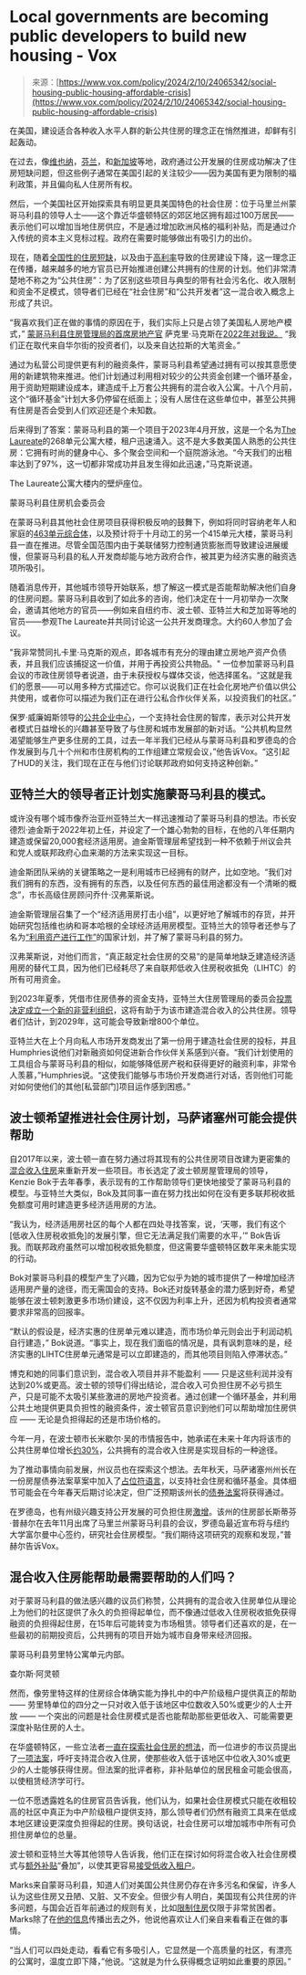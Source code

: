 <!--yml

category: 未分类

date: 2024-05-27 15:00:09

-->

# Local governments are becoming public developers to build new housing - Vox

> 来源：[https://www.vox.com/policy/2024/2/10/24065342/social-housing-public-housing-affordable-crisis](https://www.vox.com/policy/2024/2/10/24065342/social-housing-public-housing-affordable-crisis)

在美国，建设适合各种收入水平人群的新公共住房的理念正在悄然推进，却鲜有引起轰动。

在过去，像[维也纳](https://citymonitor.ai/housing/red-vienna-how-austrias-capital-earned-its-place-in-housing-history)，[芬兰](https://www.helsinkitimes.fi/finland/finland-news/domestic/20634-good-and-affordable-housing-for-everybody.html)，和[新加坡](https://www.bloomberg.com/news/videos/2018-08-30/how-singapore-helped-90-of-households-to-own-their-homes-video)等地，政府通过公开发展的住房成功解决了住房短缺问题，但这些例子通常在美国引起的关注较少——因为美国有更为限制的福利政策，并且偏向私人住房所有权。

然后，一个美国社区开始探索具有明显更具美国特色的社会住房：位于马里兰州蒙哥马利县的领导人士——这个靠近华盛顿特区的郊区地区拥有超过100万居民——表示他们可以增加当地住房供应，不是通过增加欧洲风格的福利补贴，而是通过介入传统的资本主义竞标过程。政府在需要时能够做出有吸引力的出价。

现在，随着[全国性的住房短缺](/policy/23595421/biden-affordable-housing-shortage-supply)，以及由于[高利率](/2023/7/26/23808688/interest-rates-federal-reserve-inflation)导致的住房建设下降，这一理念正在传播，越来越多的地方官员已开始推进创建公共拥有的住房的计划。他们非常清楚地不称之为“公共住房”：为了区别这些项目与典型的带有社会污名化、收入限制和资金不足模式，领导者们已经在“社会住房”和“公共开发者”这一混合收入概念上形成了共识。

“我喜欢我们正在做的事情的原因在于，我们实际上只是占领了美国私人房地产模式，” [蒙哥马利县住房管理局的首席房地产官](https://www.hocmc.org/extra/751-zachary-marks-chief-real-estate-officer.html) 萨克里·马克斯在[2022年对我说。](/policy-and-politics/23278643/affordable-public-housing-inflation-renters-home) “我们正在取代来自华尔街的投资者们，以及来自达拉斯的大笔资金。”

通过为私营公司提供更有利的融资条件，蒙哥马利县希望通过拥有可以按其意愿使用的新建筑物来推进。他们计划通过利用相对较少的公共资金创建一个循环基金，用于资助短期建设成本，建造成千上万套公共拥有的混合收入公寓。十八个月前，这个“循环基金”计划大多仍停留在纸面上；没有人居住在这些单位中，甚至公共拥有住房是否会受到人们欢迎还是个未知数。

后来得到了答案：蒙哥马利县的第一个项目于2023年4月开放，这是一个名为[The Laureate](https://www.thelaureateapts.com/)的268单元公寓大楼，租户迅速涌入。这不是大多数美国人熟悉的公共住房：它拥有时尚的健身中心、多个聚会空间和一个庭院游泳池。“今天我们的出租率达到了97%，这一切都非常成功并且发生得如此迅速，”马克斯说道。

The Laureate公寓大楼内的壁炉座位。

蒙哥马利县住房机会委员会

在蒙哥马利县其他社会住房项目获得积极反响的鼓舞下，例如将同时容纳老年人和家庭的[463单元综合体](https://www.hocmc.org/images/files/committee/2022/Development_and_Finance_Committee_Packet_web_August262022_Version1_20220823.pdf)，以及预计将于十月动工的另一个415单元大楼，蒙哥马利县一直在推进。尽管全国范围内由于美联储努力控制通货膨胀而导致建设进展缓慢，但蒙哥马利县的私人开发商却能与地方政府合作，被其更为经济实惠的融资选项所吸引。

随着消息传开，其他城市领导开始联系，想了解这一模式是否能帮助解决他们自身的住房问题。蒙哥马利县收到了如此多的咨询，他们决定在十一月初举办一次聚会，邀请其他地方的官员——例如来自纽约市、波士顿、亚特兰大和芝加哥等地的官员——参观The Laureate并共同讨论这一公共开发商理念。大约60人参加了会议。

"我非常赞同扎卡里·马克斯的观点，即各城市有充分的理由建立房地产资产负债表，并且我们应该捕捉这一价值，并用于再投资公共物品。" 一位参加蒙哥马利县会议的市政住房领导者说道，由于未获授权与媒体交谈，他选择匿名。“这就是我们的愿景——可以用多种方式描述它。你可以说我们正在社会化房地产价值以供公共使用，或者你可以描述为我们正在进行公私合作伙伴关系，以投资我们的社区。”

保罗·威廉姆斯领导的[公共企业中心](https://www.publicenterprise.org/)，一个支持社会住房的智库，表示对公共开发者模式日益增长的兴趣甚至导致了与住房和城市发展部的新对话。“公共机构显然渴望能够生产更多住房的工具，过去一年半我们已经从与蒙哥马利县和罗德岛的合作发展到与几十个州和市住房机构的工作组建立常规会议，”他告诉Vox。“这引起了HUD的关注，我们现在正在与他们讨论联邦政府如何支持这种创新。”

## 亚特兰大的领导者正计划实施蒙哥马利县的模式。

或许没有哪个城市像乔治亚州亚特兰大一样迅速推动了蒙哥马利县的想法。市长安德烈·迪金斯于2022年初上任，并设定了一个雄心勃勃的目标，在他的八年任期内建造或保留20,000套经济适用房。迪金斯管理层希望找到一种不依赖于州议会共和党人或联邦政府心血来潮的方法来实现这一目标。

迪金斯团队采纳的关键策略之一是利用城市已经拥有的财产，比如空地。“我们对我们拥有的东西，没有拥有的东西，以及任何东西的最佳用途都没有一个清晰的概念”，市长高级住房顾问乔什·汉弗莱斯说。

迪金斯管理层召集了一个“经济适用房打击小组”，以更好地了解城市的存货，并开始研究包括维也纳和哥本哈根的全球经济适用房模型。亚特兰大的领导者还参与了名为[“利用资产进行工作”](https://www.gfoa.org/paw)的国家计划，并了解了蒙哥马利县的努力。

汉弗莱斯说，对他们而言，“真正敲定社会住房的交易”的是简单地缺乏建造经济适用房的替代工具，因为他们已经耗尽了来自联邦低收入住房税收抵免（LIHTC）的所有可用资金。

到2023年夏季，凭借市住房债券的资金支持，亚特兰大住房管理局的委员会[投票决定成立一个新的非营利组织](https://www.ajc.com/news/atlanta-news/atlanta-housing-oks-creation-of-nonprofit-to-create-social-housing/NVZYBSNJ5BADFMLIEGGC4DLE7M/#:~:text=Atlanta%20Housing%20OK's%20creation%20of%20nonprofit%20to%20build%20social%20housing,-The%20Atlanta%20Housing&text=The%20Atlanta%20Housing%20Authority's%20board,used%20to%20develop%20affordable%20housing.)，这将有助于为该市建造混合收入的公共住房。领导者们估计，到2029年，这可能会导致新增800个单位。

亚特兰大在上个月向私人市场开发商发出了第一份用于建造社会住房的投标，并且Humphries说他们对新融资如何促进新合作伙伴关系感到兴奋。“我们计划使用的工具组合与蒙哥马利县的相似，如能够降低房产税和获得更好的融资利率，非常令人羡慕，”Humphries说。“这使我们能够与市场价开发商进行对话，否则他们可能对如何使他们的其他[私营部门]项目运作感到困惑。”

## 波士顿希望推进社会住房计划，马萨诸塞州可能会提供帮助

自2017年以来，波士顿一直在努力通过将其现有的公共住房项目改建为更密集的[混合收入住房](https://www.bostonglobe.com/2023/12/19/opinion/mary-ellen-mccormack-bha-public-housing-winn-southie-redevelopment/?event=event12)来重新开发一些项目。市长选定了波士顿房屋管理局的领导，Kenzie Bok于去年春季，表示现有的工作帮助领导们更快地接受了蒙哥马利县的模型。与亚特兰大类似，Bok及其同事一直在努力找出如何在没有更多联邦税收抵免额度可用时建造更多经济适用房的方法。

“我认为，经济适用房社区的每个人都在四处寻找答案，说，‘天哪，我们有这个[低收入住房税收抵免]的发展引擎，但它无法满足我们需要的水平，’” Bok告诉我。而联邦政府虽然可以增加税收抵免额度，但这需要华盛顿特区数年来未能实现的行动。

Bok对蒙哥马利县的模型产生了兴趣，因为它似乎为她的城市提供了一种增加经济适用房产量的途径，而无需国会的支持。Bok还对旋转基金的潜力感到好奇，希望能够在波士顿刺激更多市场价建设，这不仅因为利率上升，还因为机构投资者通常要求非常高的回报率。

“默认的假设是，经济实惠的住房单元难以建造，而市场价单元则会出于利润动机自行建造，” Bok说道。“事实上，现在我们面临的情况是，具有讽刺意味的是，经济实惠的LIHTC住房单元通常是可以立即建造的，而其他项目则陷入停滞状态。”

博克和她的同事们意识到，混合收入项目并非不能盈利 —— 只是这些利润并没有达到20%或更高。波士顿的领导们得出结论，混合收入可负担住房不必亏损生产，只是可能不太吸引某些激进的房地产投资者。通过创建一个循环基金，并利用公共土地提供更具负担性的融资条件，波士顿官员意识到他们可以帮助增加住房供应 —— 无论是负担得起的还是市场价格的。

今年一月，在波士顿市长米歇尔·吴的市情报告中，她承诺在未来十年内将该市的公共住房单位增长[约30%](https://bankerandtradesman.com/how-can-boston-build-nearly-3k-new-public-housing-units/#:~:text=Boston%20Mayor%20Michelle%20Wu%20pledged,will%20rely%20on%20fast%20action.)，公共拥有的混合收入住房是实现目标的一种途径。

为了推动事情向前发展，州议员也在探索这个想法。去年秋天，马萨诸塞州州长在一份房屋债券法案草案中加入了[占位符语言](https://www.mass.gov/doc/affordable-homes-act-brief-i-driving-production-and-preservation/download)，以支持社会住房和循环基金。具体细节可能会在今年春天后期讨论决定，但广泛预期该州长的[债券法案](https://www.chapa.org/housing-news/governor-healey-files-housing-bond-bill)将获得通过。

在罗德岛，也有州级兴趣支持公开发展的可负担住房[激增](https://www.bostonglobe.com/2023/03/31/metro/rhode-island-needs-public-developer-housing/)。该州的住房部长斯蒂芬·普赫尔在去年11月出席了马里兰州蒙哥马利县的会议，罗德岛最近宣布将与纽约大学富尔曼中心签约，研究社会住房模型。“我们期待这项研究的观察和发现，”普赫尔告诉Vox。

## 混合收入住房能帮助最需要帮助的人们吗？

对于蒙哥马利县的做法感兴趣的议员们称赞，公共拥有的混合收入住房单位从理论上为他们的社区提供了永久的负担得起单位，而不像通过低收入住房税收抵免获得融资的负担得起住房，在15年后可能转变为市场租赁。领导者们还喜欢的是，在一些最初的前期投资后，公共拥有的项目开始为城市自身带来经济回报。

蒙哥马利县劳里特公寓单元内部。

查尔斯·阿灵顿

然而，像劳里特这样的住房综合体确实能为挣扎中的中产阶级租户提供真正的帮助 —— 劳里特单位的四分之一只对收入低于该地区中位数收入50%或更少的人士开放 —— 一个突出的问题是社会住房模式是否也能帮助那些更低收入、可能需要更深度补贴住房的人士。

在华盛顿特区，一些立法者[一直在探索社会住房的想法](https://dcist.com/story/24/01/17/dc-social-housing-green-new-deal/)，而一位进步的市议员提出了[一项法案](https://janeeseward4.com/introducing-green-new-deal-legislation-to-create-social-housing-and-remove-lead-pipes-in-dc/)，呼吁支持混合收入住房，使那些收入低于该地区中位收入30%或更少的人士能够获得住房。但法案的批评者称，非补贴单位的居民租金可能会很高，以使租赁经济学可行。

一位不愿透露姓名的住房官员告诉我，他们认为，如果社会住房模式只能在收租较高的社区中真正为中产阶级租户提供支持，那么领导者们仍然有融资工具来在低成本地区建设更深度负担得起的住房。换句话说，社会住房可以增加城市中所有可负担住房单位的总量。

波士顿和亚特兰大等其他领导人告诉我，他们正在探讨如何将混合收入社会住房模式与[额外补贴](https://www.wbur.org/the-common/2023/06/22/public-housing-boston-massachusetts)“叠加”，以使其更容易[接受低收入租户](https://www.novoco.com/periodicals/articles/faircloth-rad-conversions-pose-possibilities-phas-developers)。

Marks来自蒙哥马利县，知道人们对美国公共住房仍存在许多污名和保留，许多人认为这些住房又丑陋、又脏、又不安全。但很少有人明白，美国现有公共住房的许多问题，与国会近百年前通过的规则有关，比如[限制住房](https://www.bostonfairhousing.org/timeline/1937-Housing-Act.html)仅限于非常贫困者。Marks除了在[他的信息](https://podcasts.apple.com/us/podcast/a-county-in-maryland-came-up-with-a-new/id1056200096?i=1000638915229)传播出去之外，他说他喜欢让人们亲自来看看正在做的事情。

“当人们可以四处走动，看看它有多吸引人，它显然是一个高质量的社区，有漂亮的公寓时，温度立即下降，”他说。“这就是为什么获得概念证明如此重要的原因。”
